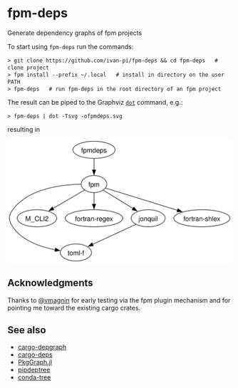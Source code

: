 # fpm-deps

Generate dependency graphs of fpm projects

To start using `fpm-deps` run the commands:

```
> git clone https://github.com/ivan-pi/fpm-deps && cd fpm-deps   # clone project
> fpm install --prefix ~/.local   # install in directory on the user PATH
> fpm-deps   # run fpm-deps in the root directory of an fpm project
```

The result can be piped to the Graphviz [`dot`](https://graphviz.org/doc/info/command.html) command, e.g.:

```
> fpm-deps | dot -Tsvg -ofpmdeps.svg
```
resulting in

![fpmdeps package dependency graph](./fpmdeps.svg)

## Acknowledgments

Thanks to [@vmagnin](https://github.com/vmagnin) for early testing via the fpm plugin mechanism and for pointing me toward the existing cargo crates.

## See also

- [cargo-depgraph](https://crates.io/crates/cargo-depgraph/)
- [cargo-deps](https://crates.io/crates/cargo-deps)
- [PkgGraph.jl](https://github.com/tfiers/PkgGraph.jl)
- [pipdeptree](https://pypi.org/project/pipdeptree/)
- [conda-tree](https://github.com/conda-incubator/conda-tree)
